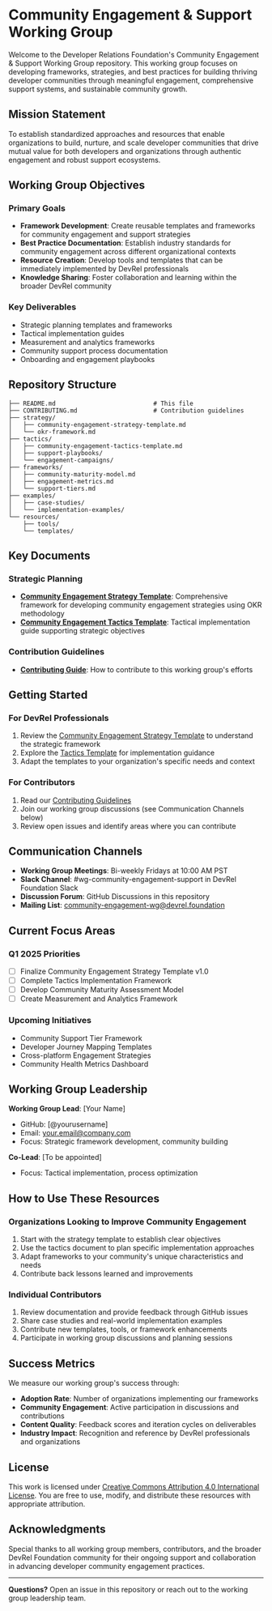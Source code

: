 # Community Engagement & Support Working Group

Welcome to the Developer Relations Foundation's Community Engagement & Support Working Group repository. This working group focuses on developing frameworks, strategies, and best practices for building thriving developer communities through meaningful engagement, comprehensive support systems, and sustainable community growth.

## Mission Statement

To establish standardized approaches and resources that enable organizations to build, nurture, and scale developer communities that drive mutual value for both developers and organizations through authentic engagement and robust support ecosystems.

## Working Group Objectives

### Primary Goals
- **Framework Development**: Create reusable templates and frameworks for community engagement and support strategies
- **Best Practice Documentation**: Establish industry standards for community engagement across different organizational contexts
- **Resource Creation**: Develop tools and templates that can be immediately implemented by DevRel professionals
- **Knowledge Sharing**: Foster collaboration and learning within the broader DevRel community

### Key Deliverables
- Strategic planning templates and frameworks
- Tactical implementation guides
- Measurement and analytics frameworks
- Community support process documentation
- Onboarding and engagement playbooks

## Repository Structure

```
├── README.md                           # This file
├── CONTRIBUTING.md                     # Contribution guidelines
├── strategy/
│   ├── community-engagement-strategy-template.md
│   └── okr-framework.md
├── tactics/
│   ├── community-engagement-tactics-template.md
│   ├── support-playbooks/
│   └── engagement-campaigns/
├── frameworks/
│   ├── community-maturity-model.md
│   ├── engagement-metrics.md
│   └── support-tiers.md
├── examples/
│   ├── case-studies/
│   └── implementation-examples/
└── resources/
    ├── tools/
    └── templates/
```

## Key Documents

### Strategic Planning
- **[Community Engagement Strategy Template](./strategy/community-engagement-strategy-template.md)**: Comprehensive framework for developing community engagement strategies using OKR methodology
- **[Community Engagement Tactics Template](./tactics/community-engagement-tactics-template.md)**: Tactical implementation guide supporting strategic objectives

### Contribution Guidelines
- **[Contributing Guide](./CONTRIBUTING.md)**: How to contribute to this working group's efforts

## Getting Started

### For DevRel Professionals
1. Review the [Community Engagement Strategy Template](./strategy/community-engagement-strategy-template.md) to understand the strategic framework
2. Explore the [Tactics Template](./tactics/community-engagement-tactics-template.md) for implementation guidance
3. Adapt the templates to your organization's specific needs and context

### For Contributors
1. Read our [Contributing Guidelines](./CONTRIBUTING.md)
2. Join our working group discussions (see Communication Channels below)
3. Review open issues and identify areas where you can contribute

## Communication Channels

- **Working Group Meetings**: Bi-weekly Fridays at 10:00 AM PST
- **Slack Channel**: #wg-community-engagement-support in DevRel Foundation Slack
- **Discussion Forum**: GitHub Discussions in this repository
- **Mailing List**: community-engagement-wg@devrel.foundation

## Current Focus Areas

### Q1 2025 Priorities
- [ ] Finalize Community Engagement Strategy Template v1.0
- [ ] Complete Tactics Implementation Framework
- [ ] Develop Community Maturity Assessment Model
- [ ] Create Measurement and Analytics Framework

### Upcoming Initiatives
- Community Support Tier Framework
- Developer Journey Mapping Templates
- Cross-platform Engagement Strategies
- Community Health Metrics Dashboard

## Working Group Leadership

**Working Group Lead**: [Your Name]
- GitHub: [@yourusername]
- Email: your.email@company.com
- Focus: Strategic framework development, community building

**Co-Lead**: [To be appointed]
- Focus: Tactical implementation, process optimization

## How to Use These Resources

### Organizations Looking to Improve Community Engagement
1. Start with the strategy template to establish clear objectives
2. Use the tactics document to plan specific implementation approaches
3. Adapt frameworks to your community's unique characteristics and needs
4. Contribute back lessons learned and improvements

### Individual Contributors
1. Review documentation and provide feedback through GitHub issues
2. Share case studies and real-world implementation examples
3. Contribute new templates, tools, or framework enhancements
4. Participate in working group discussions and planning sessions

## Success Metrics

We measure our working group's success through:
- **Adoption Rate**: Number of organizations implementing our frameworks
- **Community Engagement**: Active participation in discussions and contributions
- **Content Quality**: Feedback scores and iteration cycles on deliverables
- **Industry Impact**: Recognition and reference by DevRel professionals and organizations

## License

This work is licensed under [Creative Commons Attribution 4.0 International License](https://creativecommons.org/licenses/by/4.0/). You are free to use, modify, and distribute these resources with appropriate attribution.

## Acknowledgments

Special thanks to all working group members, contributors, and the broader DevRel Foundation community for their ongoing support and collaboration in advancing developer community engagement practices.

---

**Questions?** Open an issue in this repository or reach out to the working group leadership team.